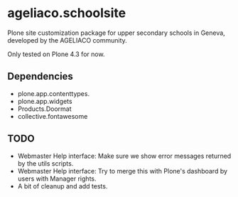 ageliaco.schoolsite
===================

Plone site customization package for upper secondary schools in Geneva, developed by the AGELIACO community.

Only tested on Plone 4.3 for now.

Dependencies
------------

- plone.app.contenttypes.
- plone.app.widgets
- Products.Doormat
- collective.fontawesome

TODO
----

- Webmaster Help interface: Make sure we show error messages returned by the utils scripts.
- Webmaster Help interface: Try to merge this with Plone's dashboard by users with Manager rights.
- A bit of cleanup and add tests.

